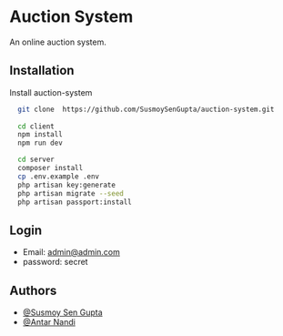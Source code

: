 
# Auction System

An online auction system. 


## Installation

Install auction-system

```bash
  git clone  https://github.com/SusmoySenGupta/auction-system.git
  
  cd client
  npm install
  npm run dev

  cd server
  composer install
  cp .env.example .env
  php artisan key:generate
  php artisan migrate --seed
  php artisan passport:install
```
    
## Login

- Email: admin@admin.com
- password: secret

  
## Authors

- [@Susmoy Sen Gupta](https://github.com/SusmoySenGupta)
- [@Antar Nandi](https://github.com/ANTAR-NANDI)
  
